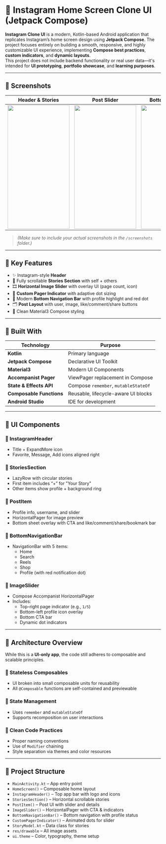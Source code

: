 # 📸 Instagram Home Screen Clone UI (Jetpack Compose)

**Instagram Clone UI** is a modern, Kotlin-based Android application that replicates Instagram’s home screen design using **Jetpack Compose**. The project focuses entirely on building a smooth, responsive, and highly customizable UI experience, implementing **Compose best practices**, **custom indicators**, and **dynamic layouts**.  
This project does not include backend functionality or real user data—it's intended for **UI prototyping**, **portfolio showcase**, and **learning purposes**.

---

## 📸 Screenshots

| Header & Stories | Post Slider | Bottom Navigation | Profile Indicator |
|------------------|-------------|-------------------|-------------------|
| <img src="screenshots/header.png" width="200" height="400" /> | <img src="screenshots/slider.png" width="200" height="400" /> | <img src="screenshots/bottomnav.png" width="200" height="400" /> | <img src="screenshots/profilehighlight.png" width="200" height="400" /> |

> *(Make sure to include your actual screenshots in the `/screenshots` folder.)*

---

## 🧱 Key Features

* ✨ Instagram-style **Header**
* 🔁 Fully scrollable **Stories Section** with self + others
* 🎞️ **Horizontal Image Slider** with overlay UI (page count, icon)
* 📍 **Custom Pager Indicator** with adaptive dot sizing
* 🧭 Modern **Bottom Navigation Bar** with profile highlight and red dot
* 🗂️ **Post Layout** with user, image, like/comment/share buttons
* 🎨 Clean Material3 Compose styling

---

## 🚀 Built With

| Technology               | Purpose                                  |
|--------------------------|------------------------------------------|
| **Kotlin**               | Primary language                         |
| **Jetpack Compose**      | Declarative UI Toolkit                   |
| **Material3**            | Modern UI Components                     |
| **Accompanist Pager**    | ViewPager replacement in Compose         |
| **State & Effects API**  | Compose `remember`, `mutableStateOf`     |
| **Composable Functions** | Reusable, lifecycle-aware UI blocks      |
| **Android Studio**       | IDE for development                      |

---

## 🎨 UI Components

### 📌 InstagramHeader
- Title + ExpandMore icon
- Favorite, Message, Add icons aligned right

### 📌 StoriesSection
- LazyRow with circular stories
- First item includes “+” for "Your Story"
- Other items show profile + background ring

### 📌 PostItem
- Profile info, username, and slider
- HorizontalPager for image preview
- Bottom sheet overlay with CTA and like/comment/share/bookmark bar

### 📌 BottomNavigationBar
- NavigationBar with 5 items:
  - Home
  - Search
  - Reels
  - Shop
  - Profile (with red notification dot)

### 📌 ImageSlider
- Compose Accompanist HorizontalPager
- Includes:
  - Top-right page indicator (e.g., `1/5`)
  - Bottom-left profile icon overlay
  - Bottom CTA bar
  - Dynamic dot indicators

---

## 🧠 Architecture Overview

While this is a **UI-only app**, the code still adheres to composable and scalable principles.

### 🔹 Stateless Composables
- UI broken into small composable units for reusability
- All `@Composable` functions are self-contained and previewable

### 🔹 State Management
- Uses `remember` and `mutableStateOf`
- Supports recomposition on user interactions

### 🔹 Clean Code Practices
- Proper naming conventions
- Use of `Modifier` chaining
- Style separation via themes and color resources

---

## 🧩 Project Structure

- `MainActivity.kt` – App entry point
- `HomeScreen()` – Composable home layout
- `InstagramHeader()` – Top app bar with logo and icons
- `StoriesSection()` – Horizontal scrollable stories
- `PostItem()` – Post UI with slider and details
- `ImageSlider()` – HorizontalPager with CTA & indicators
- `BottomNavigationBar()` – Bottom navigation with profile status
- `CustomPagerIndicator()` – Animated dots for slider
- `StoryModel.kt` – Data class for stories
- `res/drawable` – All image assets
- `ui.theme` – Color, typography, theme setup


